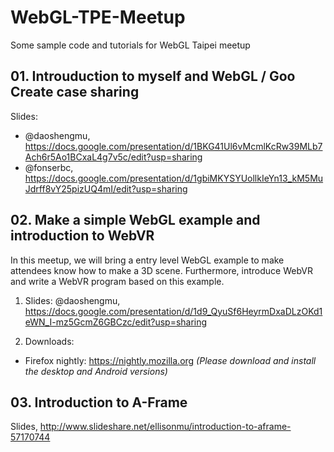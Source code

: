 # WebGL-TPE-Meetup
Some sample code and tutorials for WebGL Taipei meetup

## 01. Introuduction to myself and WebGL / Goo Create case sharing

Slides:
* @daoshengmu, https://docs.google.com/presentation/d/1BKG41Ul6vMcmlKcRw39MLb7Ach6r5Ao1BCxaL4g7v5c/edit?usp=sharing
* @fonserbc, https://docs.google.com/presentation/d/1gbiMKYSYUollkIeYn13_kM5MuJdrff8vY25pizUQ4mI/edit?usp=sharing

## 02. Make a simple WebGL example and introduction to WebVR
In this meetup, we will bring a entry level WebGL example to make attendees know how to make a 3D scene. Furthermore, introduce WebVR and write a WebVR program based on this example.

1. Slides:
@daoshengmu, https://docs.google.com/presentation/d/1d9_QyuSf6HeyrmDxaDLzOKd1eWN_I-mz5GcmZ6GBCzc/edit?usp=sharing

2. Downloads:
  * Firefox nightly: https://nightly.mozilla.org *(Please download and install the desktop and Android versions)*
 
## 03. Introduction to A-Frame
Slides, http://www.slideshare.net/ellisonmu/introduction-to-aframe-57170744
